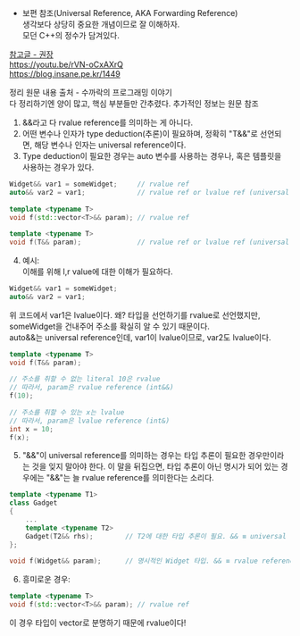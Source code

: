 * 보편 참조(Universal Reference, AKA Forwarding Reference)  
생각보다 상당히 중요한 개념이므로 잘 이해하자.  
모던 C++의 정수가 담겨있다.  

[참고글 - 권장](http://egloos.zum.com/sweeper/v/3149089)  
https://youtu.be/rVN-oCxAXrQ  
https://blog.insane.pe.kr/1449  


정리
원문 내용 출처 - 수까락의 프로그래밍 이야기  
다 정리하기엔 양이 많고, 핵심 부분들만 간추렸다. 추가적인 정보는 원문 참조  

1) &&라고 다 rvalue reference를 의미하는 게 아니다.  
2) 어떤 변수나 인자가 type deduction(추론)이 필요하며, 정확히 "T&&"로 선언되면, 해당 변수나 인자는 universal reference이다.  
3) Type deduction이 필요한 경우는 auto 변수를 사용하는 경우나, 혹은 템플릿을 사용하는 경우가 있다.  
```c++
Widget&& var1 = someWidget;     // rvalue ref 
auto&& var2 = var1;             // rvalue ref or lvalue ref (universal ref)
 
template <typename T>
void f(std::vector<T>&& param); // rvalue ref
 
template <typename T>
void f(T&& param);              // rvalue ref or lvalue ref (universal ref)
```
4) 예시:  
이해를 위해 l,r value에 대한 이해가 필요하다.  
```c++
Widget&& var1 = someWidget;
auto&& var2 = var1;
```  
위 코드에서 var1은 lvalue이다. 왜? 타입을 선언하기를 rvalue로 선언했지만, someWidget을 건내주어 주소를 확실히 알 수 있기 때문이다.  
auto&&는 universal reference인데, var1이 lvalue이므로, var2도 lvalue이다.  

```c++
template <typename T>
void f(T&& param);
 
// 주소를 취할 수 없는 literal 10은 rvalue
// 따라서, param은 rvalue reference (int&&)
f(10);
 
// 주소를 취할 수 있는 x는 lvalue
// 따라서, param은 lvalue reference (int&)
int x = 10;
f(x);
```  
5) "&&"이 universal reference를 의미하는 경우는 타입 추론이 필요한 경우만이라는 것을 잊지 말아야 한다.
이 말을 뒤집으면, 타입 추론이 아닌 명시가 되어 있는 경우에는 "&&"는 늘 rvalue reference를 의미한다는 소리다.  
```c++
template <typename T1>
class Gadget
{
    ...
    template <typename T2>
    Gadget(T2&& rhs);        // T2에 대한 타입 추론이 필요. && ≡ universal reference
};
 
void f(Widget&& param);      // 명시적인 Widget 타입. && ≡ rvalue reference
```  
6) 흥미로운 경우:  
```c++
template <typename T>
void f(std::vector<T>&& param); // rvalue ref
```
이 경우 타입이 vector<T>로 분명하기 때문에 rvalue이다!  

